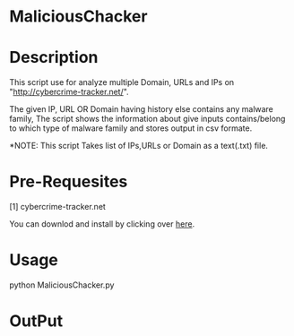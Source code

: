 # MaliciousChacker

# Description

This script use for analyze multiple Domain, URLs and IPs on "http://cybercrime-tracker.net/".

The given IP, URL OR Domain having history else contains any malware family, The script shows the information about give inputs contains/belong to which type of malware family and stores output in csv formate.

  *NOTE: This script Takes list of IPs,URLs or Domain as a text(.txt) file.

# Pre-Requesites

[1] cybercrime-tracker.net 

   You can downlod and install by clicking over [here](https://github.com/PaulSec/cybercrime-tracker.net).

# Usage

python MaliciousChacker.py

# OutPut
